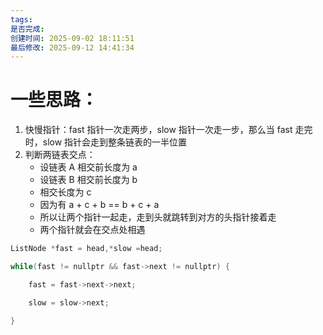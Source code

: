 ```yaml
---
tags:
是否完成:
创建时间: 2025-09-02 18:11:51
最后修改: 2025-09-12 14:41:34
---
```

# 一些思路：
1. 快慢指针：fast 指针一次走两步，slow 指针一次走一步，那么当 fast 走完时，slow 指针会走到整条链表的一半位置
2. 判断两链表交点：
	- 设链表 A 相交前长度为 a
	- 设链表 B 相交前长度为 b
	- 相交长度为 c
	- 因为有 a + c + b == b + c + a
	- 所以让两个指针一起走，走到头就跳转到对方的头指针接着走
	- 两个指针就会在交点处相遇

```java
ListNode *fast = head,*slow =head;

while(fast != nullptr && fast->next != nullptr) {

	fast = fast->next->next;

	slow = slow->next;

}
```
